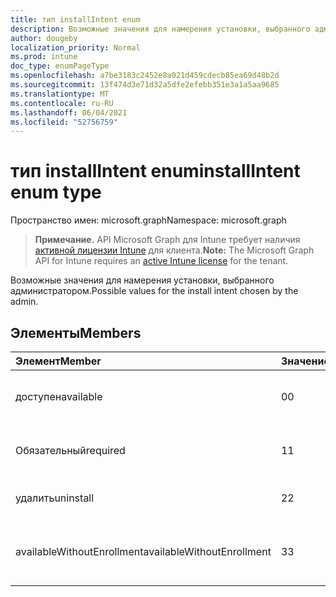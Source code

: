 ```yaml
---
title: тип installIntent enum
description: Возможные значения для намерения установки, выбранного администратором.
author: dougeby
localization_priority: Normal
ms.prod: intune
doc_type: enumPageType
ms.openlocfilehash: a7be3183c2452e8a021d459cdecb85ea69d48b2d
ms.sourcegitcommit: 13f474d3e71d32a5dfe2efebb351e3a1a5aa9685
ms.translationtype: MT
ms.contentlocale: ru-RU
ms.lasthandoff: 06/04/2021
ms.locfileid: "52756759"
---
```

# <a name="installintent-enum-type"></a><span data-ttu-id="cdaca-103">тип installIntent enum</span><span class="sxs-lookup"><span data-stu-id="cdaca-103">installIntent enum type</span></span>

<span data-ttu-id="cdaca-104">Пространство имен: microsoft.graph</span><span class="sxs-lookup"><span data-stu-id="cdaca-104">Namespace: microsoft.graph</span></span>

> <span data-ttu-id="cdaca-105">**Примечание.** API Microsoft Graph для Intune требует наличия [активной лицензии Intune](https://go.microsoft.com/fwlink/?linkid=839381) для клиента.</span><span class="sxs-lookup"><span data-stu-id="cdaca-105">**Note:** The Microsoft Graph API for Intune requires an [active Intune license](https://go.microsoft.com/fwlink/?linkid=839381) for the tenant.</span></span>

<span data-ttu-id="cdaca-106">Возможные значения для намерения установки, выбранного администратором.</span><span class="sxs-lookup"><span data-stu-id="cdaca-106">Possible values for the install intent chosen by the admin.</span></span>

## <a name="members"></a><span data-ttu-id="cdaca-107">Элементы</span><span class="sxs-lookup"><span data-stu-id="cdaca-107">Members</span></span>
|<span data-ttu-id="cdaca-108">Элемент</span><span class="sxs-lookup"><span data-stu-id="cdaca-108">Member</span></span>|<span data-ttu-id="cdaca-109">Значение</span><span class="sxs-lookup"><span data-stu-id="cdaca-109">Value</span></span>|<span data-ttu-id="cdaca-110">Описание</span><span class="sxs-lookup"><span data-stu-id="cdaca-110">Description</span></span>|
|:---|:---|:---|
|<span data-ttu-id="cdaca-111">доступен</span><span class="sxs-lookup"><span data-stu-id="cdaca-111">available</span></span>|<span data-ttu-id="cdaca-112">0</span><span class="sxs-lookup"><span data-stu-id="cdaca-112">0</span></span>|<span data-ttu-id="cdaca-113">Доступное намерение установки.</span><span class="sxs-lookup"><span data-stu-id="cdaca-113">Available install intent.</span></span>|
|<span data-ttu-id="cdaca-114">Обязательный</span><span class="sxs-lookup"><span data-stu-id="cdaca-114">required</span></span>|<span data-ttu-id="cdaca-115">1</span><span class="sxs-lookup"><span data-stu-id="cdaca-115">1</span></span>|<span data-ttu-id="cdaca-116">Обязательное намерение установки.</span><span class="sxs-lookup"><span data-stu-id="cdaca-116">Required install intent.</span></span>|
|<span data-ttu-id="cdaca-117">удалить</span><span class="sxs-lookup"><span data-stu-id="cdaca-117">uninstall</span></span>|<span data-ttu-id="cdaca-118">2</span><span class="sxs-lookup"><span data-stu-id="cdaca-118">2</span></span>|<span data-ttu-id="cdaca-119">Удалить намерение установки.</span><span class="sxs-lookup"><span data-stu-id="cdaca-119">Uninstall install intent.</span></span>|
|<span data-ttu-id="cdaca-120">availableWithoutEnrollment</span><span class="sxs-lookup"><span data-stu-id="cdaca-120">availableWithoutEnrollment</span></span>|<span data-ttu-id="cdaca-121">3</span><span class="sxs-lookup"><span data-stu-id="cdaca-121">3</span></span>|<span data-ttu-id="cdaca-122">Доступно без намерения установки регистрации.</span><span class="sxs-lookup"><span data-stu-id="cdaca-122">Available without enrollment install intent.</span></span>|




